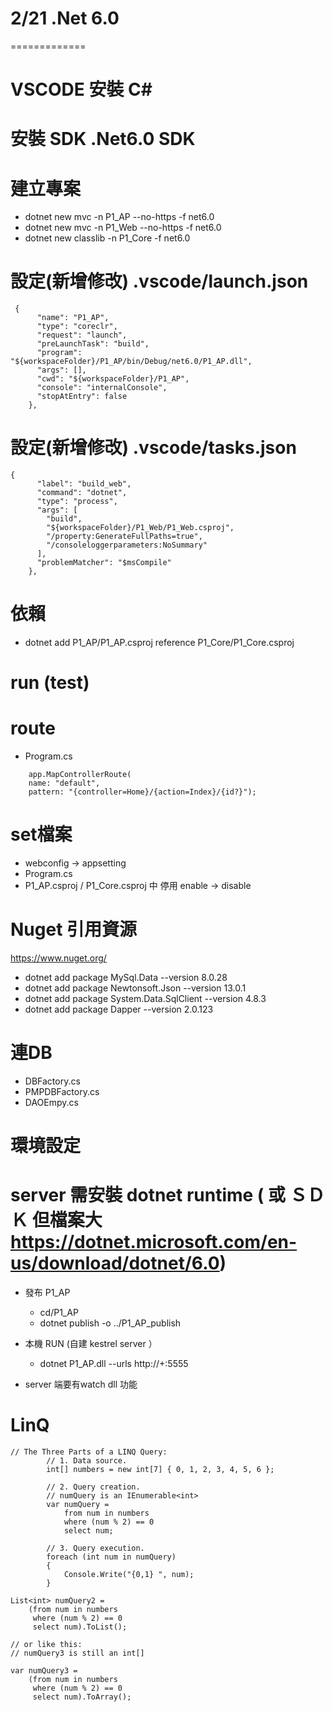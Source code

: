 # 2/21 .Net 6.0
=============
# VSCODE 安裝 C#
# 安裝 SDK .Net6.0 SDK
# 建立專案
+ dotnet new mvc -n P1_AP --no-https  -f net6.0
+ dotnet new mvc -n P1_Web --no-https  -f net6.0
+ dotnet new classlib -n P1_Core -f net6.0

# 設定(新增修改) .vscode/launch.json
```
 {
      "name": "P1_AP",
      "type": "coreclr",
      "request": "launch",
      "preLaunchTask": "build",
      "program": "${workspaceFolder}/P1_AP/bin/Debug/net6.0/P1_AP.dll",
      "args": [],
      "cwd": "${workspaceFolder}/P1_AP",
      "console": "internalConsole",
      "stopAtEntry": false
    },
```
# 設定(新增修改) .vscode/tasks.json
```
{
      "label": "build_web",
      "command": "dotnet",
      "type": "process",
      "args": [
        "build",
        "${workspaceFolder}/P1_Web/P1_Web.csproj",
        "/property:GenerateFullPaths=true",
        "/consoleloggerparameters:NoSummary"
      ],
      "problemMatcher": "$msCompile"
    },
```
# 依賴
-   dotnet add P1_AP/P1_AP.csproj reference P1_Core/P1_Core.csproj

# run (test)

# route
-   Program.cs
```
    app.MapControllerRoute(
    name: "default",
    pattern: "{controller=Home}/{action=Index}/{id?}");
```

# set檔案
+  webconfig -> appsetting 
+  Program.cs
+  P1_AP.csproj / P1_Core.csproj 中 停用 <Nullable>enable</Nullable> -> <Nullable>disable</Nullable>


# Nuget 引用資源
https://www.nuget.org/
+   dotnet add package MySql.Data --version 8.0.28
+   dotnet add package Newtonsoft.Json --version 13.0.1
+   dotnet add package System.Data.SqlClient --version 4.8.3
+   dotnet add package Dapper --version 2.0.123  

# 連DB
+ DBFactory.cs
+ PMPDBFactory.cs
+ DAOEmpy.cs


# 環境設定
# server 需安裝 dotnet runtime ( 或 ＳＤＫ 但檔案大 https://dotnet.microsoft.com/en-us/download/dotnet/6.0)
+ 發布 P1_AP
  + cd/P1_AP
  + dotnet publish -o ../P1_AP_publish
+ 本機 RUN (自建 kestrel server ）
  + dotnet P1_AP.dll --urls http://+:5555

+ server 端要有watch dll 功能





# LinQ
```
// The Three Parts of a LINQ Query:
        // 1. Data source.
        int[] numbers = new int[7] { 0, 1, 2, 3, 4, 5, 6 };

        // 2. Query creation.
        // numQuery is an IEnumerable<int>
        var numQuery =
            from num in numbers
            where (num % 2) == 0
            select num;

        // 3. Query execution.
        foreach (int num in numQuery)
        {
            Console.Write("{0,1} ", num);
        }
        
List<int> numQuery2 =
    (from num in numbers
     where (num % 2) == 0
     select num).ToList();

// or like this:
// numQuery3 is still an int[]

var numQuery3 =
    (from num in numbers
     where (num % 2) == 0
     select num).ToArray();
````

